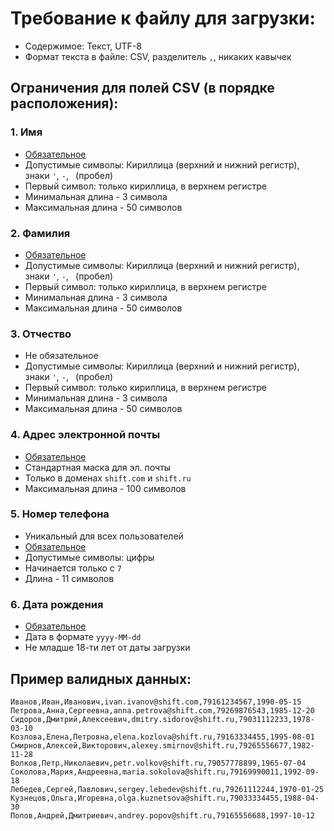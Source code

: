 # Требование к файлу для загрузки:

* Содержимое: Текст, UTF-8
* Формат текста в файле: CSV, разделитель `,`, никаких кавычек

## Ограничения для полей CSV (в порядке расположения):
### 1. Имя
* <ins>Обязательное</ins>
* Допустимые символы: Кириллица (верхний и нижний регистр), знаки `'`, `-`, ` `(пробел)
* Первый символ: только кириллица, в верхнем регистре
* Минимальная длина - 3 символа
* Максимальная длина - 50 символов

### 2. Фамилия
* <ins>Обязательное</ins>
* Допустимые символы: Кириллица (верхний и нижний регистр), знаки `'`, `-`, ` `(пробел)
* Первый символ: только кириллица, в верхнем регистре
* Минимальная длина - 3 символа
* Максимальная длина - 50 символов

### 3. Отчество
* Не обязательное
* Допустимые символы: Кириллица (верхний и нижний регистр), знаки `'`, `-`, ` `(пробел)
* Первый символ: только кириллица, в верхнем регистре
* Минимальная длина - 3 символа
* Максимальная длина - 50 символов

### 4. Адрес электронной почты
* <ins>Обязательное</ins>
* Стандартная маска для эл. почты
* Только в доменах `shift.com` и `shift.ru`
* Максимальная длина - 100 символов

### 5. Номер телефона
* Уникальный для всех пользователей
* <ins>Обязательное</ins>
* Допустимые символы: цифры
* Начинается только с `7`
* Длина - 11 символов

### 6. Дата рождения
* <ins>Обязательное</ins>
* Дата в формате `yyyy-MM-dd`
* Не младше 18-ти лет от даты загрузки

## Пример валидных данных:
```
Иванов,Иван,Иванович,ivan.ivanov@shift.com,79161234567,1990-05-15
Петрова,Анна,Сергеевна,anna.petrova@shift.com,79269876543,1985-12-20
Сидоров,Дмитрий,Алексеевич,dmitry.sidorov@shift.ru,79031112233,1978-03-10
Козлова,Елена,Петровна,elena.kozlova@shift.ru,79163334455,1995-08-01
Смирнов,Алексей,Викторович,alexey.smirnov@shift.ru,79265556677,1982-11-28
Волков,Петр,Николаевич,petr.volkov@shift.ru,79057778899,1965-07-04
Соколова,Мария,Андреевна,maria.sokolova@shift.ru,79169990011,1992-09-18
Лебедев,Сергей,Павлович,sergey.lebedev@shift.ru,79261112244,1970-01-25
Кузнецов,Ольга,Игоревна,olga.kuznetsova@shift.ru,79033334455,1988-04-30
Попов,Андрей,Дмитриевич,andrey.popov@shift.ru,79165556688,1997-10-12
```